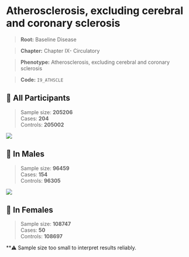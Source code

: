 # Atherosclerosis, excluding cerebral and coronary sclerosis

> **Root:** Baseline Disease  

> **Chapter:** Chapter IX- Circulatory  

> **Phenotype:** Atherosclerosis, excluding cerebral and coronary sclerosis  

> **Code:** `I9_ATHSCLE`

## 🧪 All Participants  
> Sample size: **205206**  
> Cases: **204**  
> Controls: **205002**
<img src="/Disease/Figures/ALL/Baseline/I9_ATHSCLE.png"/>
<CsvTable src="/public/Disease/Data/ALL/Baseline/LG_I9_ATHSCLE.csv" label="🔍 View full results" />

## 👨 In Males  
> Sample size: **96459**  
> Cases: **154**  
> Controls: **96305**
<img src="/Disease/Figures/Male/Baseline/I9_ATHSCLE.png"/>
<CsvTable src="/public/Disease/Data/Male/Baseline/LG_I9_ATHSCLE.csv" label="🔍 View full results" />

## 👩 In Females  
> Sample size: **108747**  
> Cases: **50**  
> Controls: **108697**

**⚠️ Sample size too small to interpret results reliably.
